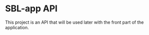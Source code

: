 # SBL-app API

This project is an API that will be used later with the front part of the application.